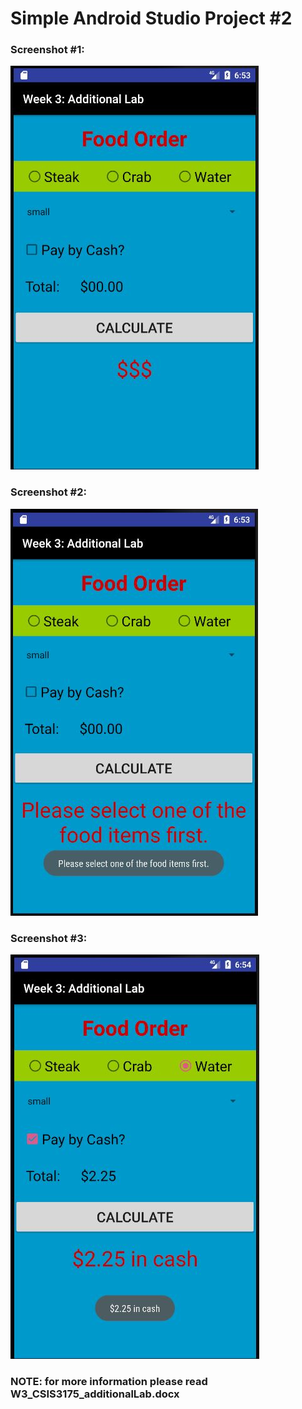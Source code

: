 # Simple Android Studio Project #2

### Screenshot #1:
![GUI](https://github.com/ikostan/Simple_Android_Project_2/blob/master/screens/Capture_1.JPG?raw=true "GUI screenshot")

### Screenshot #2:
![GUI](https://github.com/ikostan/Simple_Android_Project_2/blob/master/screens/Capture_2.JPG?raw=true "GUI screenshot")

### Screenshot #3:
![GUI](https://github.com/ikostan/Simple_Android_Project_2/blob/master/screens/Capture_3.JPG?raw=true "GUI screenshot")

### NOTE: for more information please read W3_CSIS3175_additionalLab.docx
